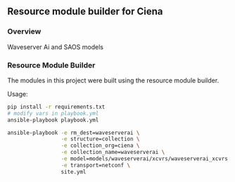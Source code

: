##  Resource module builder for Ciena

### Overview

Waveserver Ai and SAOS models

### Resource Module Builder

The modules in this project were built using the resource module builder.

Usage:

```bash
pip install -r requirements.txt
# modify vars in playbook.yml
ansible-playbook playbook.yml
```

```bash
ansible-playbook -e rm_dest=waveserverai \
                 -e structure=collection \
                 -e collection_org=ciena \
                 -e collection_name=waveserverai \
                 -e model=models/waveserverai/xcvrs/waveserverai_xcvrs.yml \
                 -e transport=netconf \
                 site.yml
```
